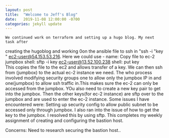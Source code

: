 ```yaml
---
layout: post
title:  "Welcome to Jeff's Blog"
date:   2019-11-08 12:00:00 -0700
categories: jekyll update
---
```



    We continued work on terraform and setting up a hugo blog. My next task after 
creating the hugoblog and working 0on the ansible file to ssh in 
"ssh -i "key " ec2-user@54.153.53.216.
 Here we could use   - name: Copy file to ec-2 jumpbox
        shell: sftp -i key ec2-user@13.52.100.238
        shell: put key   
This copies the file to the ec2 and allows transfer of a key. We can then ssh from
 (jumpbox) to the actual ec-2 instance we need.  The who process involved modifying security
 groups one to allow only the jumpbox IP in and one(jumpbox) to allow ssh traffic in.This makes 
sure the ec-2 can only be accessed from the jumpbox. YOu also need to create a new key pair to
get into the jumpbox. Then the other keys(for ec-2 instance) are sftp over to the jumpbox and 
are used to enter the ec-2 instance. 
Some issues I have encountered were:
    Setting up security config to allow public subnet to be accessed only through jumpbox. 
    I also ran into the issue of how to get the key to the jumpbox. I resolved this by using 
sftp. This completes my weekly assignment of creating and configuring the bastion host.
   

Concerns:
   Need to research securing the bastion host..  